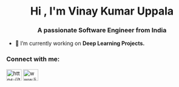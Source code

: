 <h1 align="center">Hi , I'm Vinay Kumar Uppala</h1>
<h3 align="center">A passionate Software Engineer from India</h3>

 

- 🔭 I’m currently working on **Deep Learning Projects.**

<h3 align="left">Connect with me:</h3>
<p align="left">
<a href="https://twitter.com/https://twitter.com/vinay_uppala02" target="blank"><img align="center" src="https://raw.githubusercontent.com/rahuldkjain/github-profile-readme-generator/master/src/images/icons/Social/twitter.svg" alt="https://twitter.com/vinay_uppala02" height="30" width="40" /></a>
<a href="https://linkedin.com/in/www.linkedin.com/in/vinay-kumar-uppala-647928195" target="blank"><img align="center" src="https://raw.githubusercontent.com/rahuldkjain/github-profile-readme-generator/master/src/images/icons/Social/linked-in-alt.svg" alt="www.linkedin.com/in/vinay-kumar-uppala-647928195" height="30" width="40" /></a>
</p>

 
